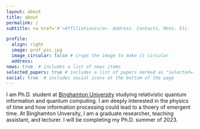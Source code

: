 ```yaml
---
layout: about
title: about
permalink: /
subtitle: <a href='#'>Affiliations</a>. Address. Contacts. Moto. Etc.

profile:
  align: right
  image: prof_pic.jpg
  image_circular: false # crops the image to make it circular
  address:
news: true  # includes a list of news items
selected_papers: true # includes a list of papers marked as "selected={true}"
social: true  # includes social icons at the bottom of the page
---
```


I am Ph.D. student at [Binghamton University](https://www.binghamton.edu/) studying relativistic quantum information and quantum computing. I am deeply interested in the physics of time and how information processing could lead to a thoery of emergent time. At Binghamton Unversity, I am a graduate researcher, teaching assistant, and lecturer. I will be completing my Ph.D. summer of 2023.
